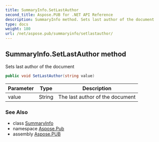 ```yaml
---
title: SummaryInfo.SetLastAuthor
second_title: Aspose.PUB for .NET API Reference
description: SummaryInfo method. Sets last author of the document
type: docs
weight: 180
url: /net/aspose.pub/summaryinfo/setlastauthor/
---
```

## SummaryInfo.SetLastAuthor method

Sets last author of the document

```csharp
public void SetLastAuthor(string value)
```

| Parameter | Type | Description |
| --- | --- | --- |
| value | String | The last author of the document |

### See Also

* class [SummaryInfo](../)
* namespace [Aspose.Pub](../../summaryinfo/)
* assembly [Aspose.PUB](../../../)


